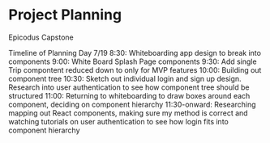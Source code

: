 # Project Planning
Epicodus Capstone

Timeline of Planning Day 7/19
8:30: Whiteboarding app design to break into components
9:00: White Board Splash Page components
9:30: Add single Trip compontent reduced down to only for MVP features
10:00: Building out component tree
10:30: Sketch out individual login and sign up design. Research into user authentication to see how component tree should be structured
11:00: Returning to whiteboarding to draw boxes around each component, deciding on component hierarchy 
11:30-onward: Researching mapping out React components, making sure my method is correct and watching tutorials on user authentication to see how login fits into component hierarchy